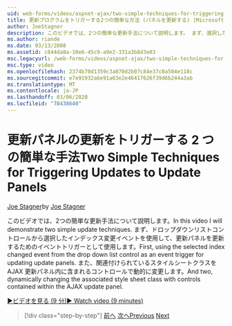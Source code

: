```yaml
---
uid: web-forms/videos/aspnet-ajax/two-simple-techniques-for-triggering-updates-to-update-panels
title: 更新プログラムをトリガーする2つの簡単な方法 (パネルを更新する) |Microsoft Docs
author: JoeStagner
description: このビデオでは、2つの簡単な更新手法について説明します。 まず、選択したインデックス変更イベントをドロップダウンリストコントロールからイベント三角として使用します。
ms.author: riande
ms.date: 03/13/2008
ms.assetid: c844da8a-10e6-45c9-a9e2-331a3b8d3e03
msc.legacyurl: /web-forms/videos/aspnet-ajax/two-simple-techniques-for-triggering-updates-to-update-panels
msc.type: video
ms.openlocfilehash: 2374b70d1359c3a070d2b07c84e37c0a504e118c
ms.sourcegitcommit: e7e91932a6e91a63e2e46417626f39d6b244a3ab
ms.translationtype: MT
ms.contentlocale: ja-JP
ms.lasthandoff: 03/06/2020
ms.locfileid: "78438640"
---
```

# <a name="two-simple-techniques-for-triggering-updates-to-update-panels"></a><span data-ttu-id="5508d-104">更新パネルの更新をトリガーする 2 つの簡単な手法</span><span class="sxs-lookup"><span data-stu-id="5508d-104">Two Simple Techniques for Triggering Updates to Update Panels</span></span>

<span data-ttu-id="5508d-105">[Joe Stagner](https://github.com/JoeStagner)</span><span class="sxs-lookup"><span data-stu-id="5508d-105">by [Joe Stagner](https://github.com/JoeStagner)</span></span>

<span data-ttu-id="5508d-106">このビデオでは、2つの簡単な更新手法について説明します。</span><span class="sxs-lookup"><span data-stu-id="5508d-106">In this video I will demonstrate two simple update techniques.</span></span> <span data-ttu-id="5508d-107">まず、ドロップダウンリストコントロールから選択したインデックス変更イベントを使用して、更新パネルを更新するためのイベントトリガーとして使用します。</span><span class="sxs-lookup"><span data-stu-id="5508d-107">First, using the selected index changed event from the drop down list control as an event trigger for updating update panels.</span></span> <span data-ttu-id="5508d-108">また、関連付けられているスタイルシートクラスを AJAX 更新パネル内に含まれるコントロールで動的に変更します。</span><span class="sxs-lookup"><span data-stu-id="5508d-108">And two, dynamically changing the associated style sheet class with controls contained within the AJAX update panel.</span></span>

[<span data-ttu-id="5508d-109">&#9654;ビデオを見る (9 分)</span><span class="sxs-lookup"><span data-stu-id="5508d-109">&#9654; Watch video (9 minutes)</span></span>](https://channel9.msdn.com/Blogs/ASP-NET-Site-Videos/two-simple-techniques-for-triggering-updates-to-update-panels)

> [!div class="step-by-step"]
> <span data-ttu-id="5508d-110">[前へ](how-do-i-retrieve-values-from-server-side-ajax-controls.md)
> [次へ](use-aspnet-ajax-cascading-drop-down-control-to-access-a-database.md)</span><span class="sxs-lookup"><span data-stu-id="5508d-110">[Previous](how-do-i-retrieve-values-from-server-side-ajax-controls.md)
[Next](use-aspnet-ajax-cascading-drop-down-control-to-access-a-database.md)</span></span>
